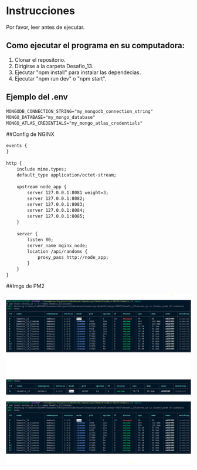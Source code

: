 # Instrucciones

Por favor, leer antes de ejecutar.

## Como ejecutar el programa en su computadora:

1. Clonar el repositorio.
2. Dirigirse a la carpeta Desafio_13.
3. Ejecutar "npm install" para instalar las dependecias.
4. Ejecutar "npm run dev" o "npm start".

## Ejemplo del .env

```
MONGODB_CONNECTION_STRING="my_mongodb_connection_string"
MONGO_DATABASE="my_mongo_database"
MONGO_ATLAS_CREDENTIALS="my_mongo_atlas_credentials"
```

##Config de NGINX

```
events {
}

http {
    include mime.types;
    default_type application/octet-stream;

    upstream node_app {
        server 127.0.0.1:8081 weight=3;
        server 127.0.0.1:8082;
        server 127.0.0.1:8083;
        server 127.0.0.1:8084;
        server 127.0.0.1:8085;
    }

    server {
        listen 80;
        server_name mginx_node;
        location /api/randoms {
            proxy_pass http://node_app;
        }
    }
}
```

##Imgs de PM2

![PM2 Cluster](./images/PM2_CLUSTER.png)
![PM2 Fork](./images/PM2_FORK.png)
![PM2 List](./images/PM2_LIST.png)
